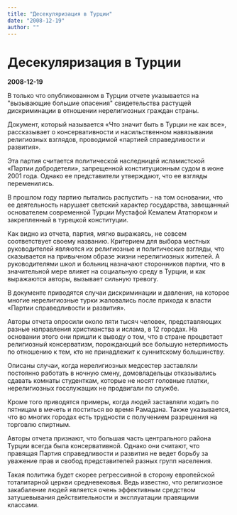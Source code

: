 ```yaml
---
title: "Десекуляризация в Турции"
date: "2008-12-19"
author: ""
---
```


# Десекуляризация в Турции

**2008-12-19** 

В только что опубликованном в Турции отчете указывается на "вызывающие большие опасения" свидетельства растущей дискриминации в отношении нерелигиозных граждан страны.

Документ, который называется «Что значит быть в Турции не как все», рассказывает о  консервативности  и насильственном навязывании религиозных взглядов, проводимой «партией справедливости и развития».

Эта партия  считается политической наследницей исламистской «Партии добродетели», запрещенной конституционным судом в июне 2001 года. Однако ее представители утверждают, что ее взгляды переменились. 

В прошлом году партию пытались распустить - на том основании, что ее деятельность нарушает светский характер государства, завещанный основателем современной Турции Мустафой Кемалем Ататюрком и закрепленный в турецкой конституции. 

Как видно из отчета, партия, мягко выражаясь, не совсем соответствует своему названию. Критерием для выбора местных руководителей являются их религиозные и политические взгляды, что сказывается на привычном образе жизни нерелигиозных жителей. А руководителями школ и больниц назначают сторонников партии, что в значительной мере влияет на социальную среду в Турции, и как выражаются авторы, вызывает сильную тревогу.

В документе приводятся случаи дискриминации и давления, на которое многие нерелигиозные турки жаловались после прихода к власти «Партии справедливости и развития». 

Авторы отчета опросили около пяти тысяч человек, представляющих разные направления христианства и ислама, в 12 городах. На основании этого они пришли к выводу о том, что в стране процветает религиозный консерватизм, порождающий все большую нетерпимость по отношению к тем, кто не принадлежит к суннитскому большинству.

Описаны случаи, когда нерелигиозных медсестер заставляли постоянно работать в ночную смену, домовладельцы отказывались сдавать комнаты студенткам, которые не носят головные платки, нерелигиозных госслужащих не продвигали по службе. 

Кроме того приводятся примеры, когда людей заставляли ходить по пятницам в мечеть и поститься во время Рамадана. Также указывается, что во многих городах есть трудности с получением разрешения на торговлю спиртным. 

Авторы отчета признают, что большая часть центрального района Турции всегда была консервативной. Однако они считают, что правящая Партия справедливости и развития не ведет борьбу за уважение прав и свобод представителей разных групп населения.

Такая политика будет скорее регрессивной в сторону европейской тоталитарной церкви средневековья. Ведь известно, что религиозное закабаление людей является очень эффективным средством затушевывания действительности и эксплуатации  правящими классами.